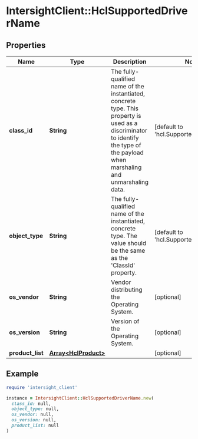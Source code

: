 # IntersightClient::HclSupportedDriverName

## Properties

| Name | Type | Description | Notes |
| ---- | ---- | ----------- | ----- |
| **class_id** | **String** | The fully-qualified name of the instantiated, concrete type. This property is used as a discriminator to identify the type of the payload when marshaling and unmarshaling data. | [default to &#39;hcl.SupportedDriverName&#39;] |
| **object_type** | **String** | The fully-qualified name of the instantiated, concrete type. The value should be the same as the &#39;ClassId&#39; property. | [default to &#39;hcl.SupportedDriverName&#39;] |
| **os_vendor** | **String** | Vendor distributing the Operating System. | [optional] |
| **os_version** | **String** | Version of the Operating System. | [optional] |
| **product_list** | [**Array&lt;HclProduct&gt;**](HclProduct.md) |  | [optional] |

## Example

```ruby
require 'intersight_client'

instance = IntersightClient::HclSupportedDriverName.new(
  class_id: null,
  object_type: null,
  os_vendor: null,
  os_version: null,
  product_list: null
)
```

